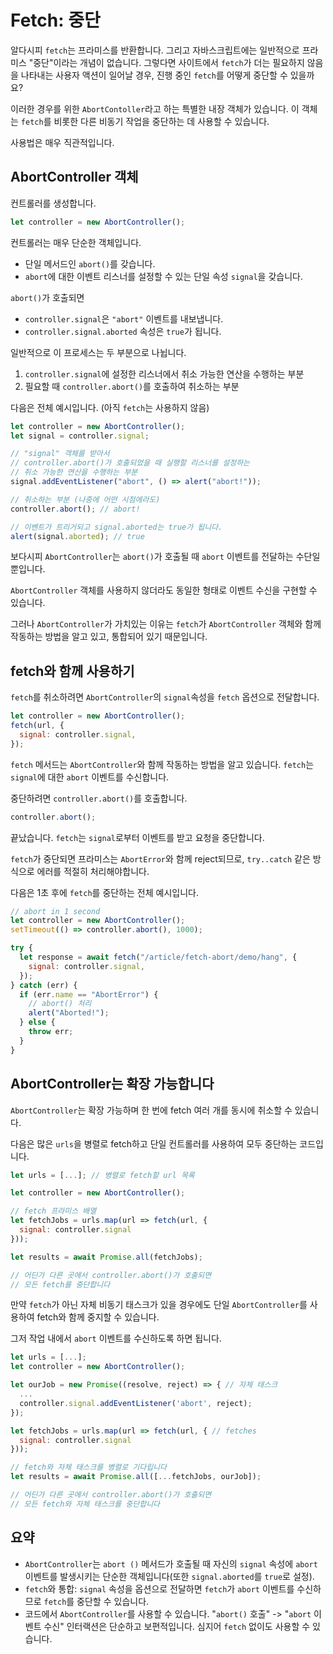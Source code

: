 # Fetch: 중단

알다시피 `fetch`는 프라미스를 반환합니다. 그리고 자바스크립트에는 일반적으로 프라미스 "중단"이라는 개념이 없습니다. 그렇다면 사이트에서 `fetch`가 더는 필요하지 않음을 나타내는 사용자 액션이 일어날 경우, 진행 중인 `fetch`를 어떻게 중단할 수 있을까요?

이러한 경우를 위한 `AbortContoller`라고 하는 특별한 내장 객체가 있습니다. 이 객체는 `fetch`를 비롯한 다른 비동기 작업을 중단하는 데 사용할 수 있습니다.

사용법은 매우 직관적입니다.

## AbortController 객체

컨트롤러를 생성합니다.

```js
let controller = new AbortController();
```

컨트롤러는 매우 단순한 객체입니다.

- 단일 메서드인 `abort()`를 갖습니다.
- `abort`에 대한 이벤트 리스너를 설정할 수 있는 단일 속성 `signal`을 갖습니다.

`abort()`가 호출되면

- `controller.signal`은 `"abort"` 이벤트를 내보냅니다.
- `controller.signal.aborted` 속성은 `true`가 됩니다.

일반적으로 이 프로세스는 두 부분으로 나뉩니다.

1. `controller.signal`에 설정한 리스너에서 취소 가능한 연산을 수행하는 부분
2. 필요할 때 `controller.abort()`를 호출하여 취소하는 부분

다음은 전체 예시입니다. (아직 `fetch`는 사용하지 않음)

```js run
let controller = new AbortController();
let signal = controller.signal;

// "signal" 객체를 받아서
// controller.abort()가 호출되었을 때 실행할 리스너를 설정하는
// 취소 가능한 연산을 수행하는 부분
signal.addEventListener("abort", () => alert("abort!"));

// 취소하는 부분 (나중에 어떤 시점에라도)
controller.abort(); // abort!

// 이벤트가 트리거되고 signal.aborted는 true가 됩니다.
alert(signal.aborted); // true
```

보다시피 `AbortController`는 `abort()`가 호출될 때 `abort` 이벤트를 전달하는 수단일 뿐입니다.

`AbortController` 객체를 사용하지 않더라도 동일한 형태로 이벤트 수신을 구현할 수 있습니다.

그러나 `AbortController`가 가치있는 이유는 `fetch`가 `AbortController` 객체와 함께 작동하는 방법을 알고 있고, 통합되어 있기 때문입니다.

## fetch와 함께 사용하기

`fetch`를 취소하려면 `AbortController`의 `signal`속성을 `fetch` 옵션으로 전달합니다.

```js
let controller = new AbortController();
fetch(url, {
  signal: controller.signal,
});
```

`fetch` 메서드는 `AbortController`와 함께 작동하는 방법을 알고 있습니다. `fetch`는 `signal`에 대한 `abort` 이벤트를 수신합니다.

중단하려면 `controller.abort()`를 호출합니다.

```js
controller.abort();
```

끝났습니다. `fetch`는 `signal`로부터 이벤트를 받고 요청을 중단합니다.

`fetch`가 중단되면 프라미스는 `AbortError`와 함께 reject되므로, `try..catch` 같은 방식으로 에러를 적절히 처리해야합니다.

다음은 1초 후에 `fetch`를 중단하는 전체 예시입니다.

```js run async
// abort in 1 second
let controller = new AbortController();
setTimeout(() => controller.abort(), 1000);

try {
  let response = await fetch("/article/fetch-abort/demo/hang", {
    signal: controller.signal,
  });
} catch (err) {
  if (err.name == "AbortError") {
    // abort() 처리
    alert("Aborted!");
  } else {
    throw err;
  }
}
```

## AbortController는 확장 가능합니다

`AbortController`는 확장 가능하며 한 번에 fetch 여러 개를 동시에 취소할 수 있습니다.

다음은 많은 `urls`을 병렬로 fetch하고 단일 컨트롤러를 사용하여 모두 중단하는 코드입니다.

```js
let urls = [...]; // 병렬로 fetch할 url 목록

let controller = new AbortController();

// fetch 프라미스 배열
let fetchJobs = urls.map(url => fetch(url, {
  signal: controller.signal
}));

let results = await Promise.all(fetchJobs);

// 어딘가 다른 곳에서 controller.abort()가 호출되면
// 모든 fetch를 중단합니다
```

만약 `fetch`가 아닌 자체 비동기 태스크가 있을 경우에도 단일 `AbortController`를 사용하여 fetch와 함께 중지할 수 있습니다.

그저 작업 내에서 `abort` 이벤트를 수신하도록 하면 됩니다.

```js
let urls = [...];
let controller = new AbortController();

let ourJob = new Promise((resolve, reject) => { // 자체 태스크
  ...
  controller.signal.addEventListener('abort', reject);
});

let fetchJobs = urls.map(url => fetch(url, { // fetches
  signal: controller.signal
}));

// fetch와 자체 태스크를 병렬로 기다립니다
let results = await Promise.all([...fetchJobs, ourJob]);

// 어딘가 다른 곳에서 controller.abort()가 호출되면
// 모든 fetch와 자체 태스크를 중단합니다
```

## 요약

- `AbortController`는 `abort ()` 메서드가 호출될 때 자신의 `signal` 속성에 `abort` 이벤트를 발생시키는 단순한 객체입니다(또한 `signal.aborted`를 `true`로 설정).
- `fetch`와 통합: `signal` 속성을 옵션으로 전달하면 `fetch`가 `abort` 이벤트를 수신하므로 `fetch`를 중단할 수 있습니다.
- 코드에서 `AbortController`를 사용할 수 있습니다. "`abort()` 호출" -> "`abort` 이벤트 수신" 인터랙션은 단순하고 보편적입니다. 심지어 `fetch` 없이도 사용할 수 있습니다.
